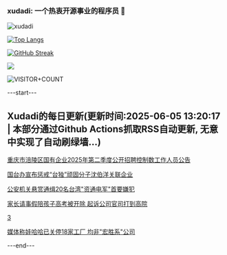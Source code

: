 ### xudadi: 一个热衷开源事业的程序员 👋

![xudadi](https://github-readme-stats-git-masterorgs-github-readme-stats-team.vercel.app/api?username=xudadi)

[![Top Langs](https://github-readme-stats.vercel.app/api/top-langs/?username=xudadi)](https://github.com/anuraghazra/github-readme-stats)

[![GitHub Streak](https://streak-stats.demolab.com?user=xudadi&locale=zh_Hans)](https://git.io/streak-stats)

![](https://raw.githubusercontent.com/xudadi/xudadi/main/assets/github-contribution-grid-snake.svg)

![VISITOR+COUNT](https://komarev.com/ghpvc/?username=xudadi&label=VISITOR+COUNT)


---start---

## Xudadi的每日更新(更新时间:2025-06-05 13:20:17 | 本部分通过Github Actions抓取RSS自动更新, 无意中实现了自动刷绿墙...)

[重庆市涪陵区国有企业2025年第二季度公开招聘控制数工作人员公告](https://www.gongkaoleida.com/article/2432959)

[国台办宣布惩戒“台独”顽固分子沈伯洋关联企业](https://m.163.com/news/article/K19CI8I20534A4SC.html)

[公安机关悬赏通缉20名台湾"资通电军"首要嫌犯](https://m.163.com/news/article/K19AMIVS000189PS.html)

[家长请事假陪孩子高考被开除 起诉公司官司打到高院](https://m.163.com/news/article/K17F6KJN055040N3.html)

[3](https://m.163.com/touch/news/sub/domestic)

[媒体称娃哈哈已关停18家工厂 均非"宏胜系"公司](https://m.163.com/news/article/K17JKI870519DFFO.html)

---end---
